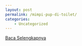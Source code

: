 ```yaml
---
layout: post
permalink: /mimpi-pup-di-toilet/
categories:
    - Uncategorized
---
```


[Baca Selengkapnya](/04)